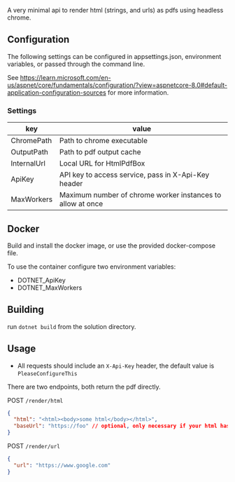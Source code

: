 ﻿A very minimal api to render html (strings, and urls) as pdfs using headless chrome.

## Configuration

The following settings can be configured in appsettings.json, environment variables,
or passed through the command line.

See https://learn.microsoft.com/en-us/aspnet/core/fundamentals/configuration/?view=aspnetcore-8.0#default-application-configuration-sources for more information.

### Settings

| key         | value                                                      |
|-------------|------------------------------------------------------------|
| ChromePath  | Path to chrome executable                                  |
| OutputPath  | Path to pdf output cache                                   |
| InternalUrl | Local URL for HtmlPdfBox                                   |
| ApiKey      | API key to access service, pass in X-Api-Key header        |
| MaxWorkers  | Maximum number of chrome worker instances to allow at once |

## Docker

Build and install the docker image, or use the provided docker-compose file.

To use the container configure two environment variables:
- DOTNET_ApiKey
- DOTNET_MaxWorkers

## Building

run `dotnet build` from the solution directory.

## Usage

- All requests should include an `X-Api-Key` header, the default value is `PleaseConfigureThis`

There are two endpoints, both return the pdf directly.

POST `/render/html`
```json
{ 
  "html": "<html><body>some html</body></html>", 
  "baseUrl": "https://foo" // optional, only necessary if your html has relative urls
}
```

POST `/render/url`
```json
{ 
  "url": "https://www.google.com"
}
```